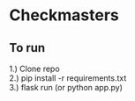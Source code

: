 # Checkmasters

## To run

1.) Clone repo \
2.) pip install -r requirements.txt \
3.) flask run (or python app.py)
